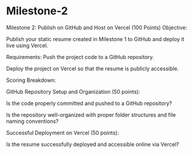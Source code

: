 # Milestone-2
Milestone 2: Publish on GitHub and Host on Vercel (100 Points) 
Objective: 

Publish your static resume created in Milestone 1 to GitHub and deploy it live using Vercel. 

Requirements: 
 Push the project code to a GitHub repository. 

 Deploy the project on Vercel so that the resume is publicly accessible. 

Scoring Breakdown: 

GitHub Repository Setup and Organization (50 points): 

Is the code properly committed and pushed to a GitHub repository? 

Is the repository well-organized with proper folder structures and file naming 
conventions? 

Successful Deployment on Vercel (50 points): 

 Is the resume successfully deployed and accessible online via Vercel? 

